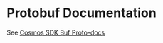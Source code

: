 

# Protobuf Documentation

See [Cosmos SDK Buf Proto-docs](https://buf.build/cosmos/cosmos-sdk/docs/main)
